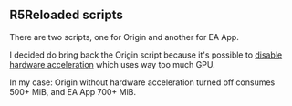 ## R5Reloaded scripts

There are two scripts, one for Origin and another for EA App.

I decided do bring back the Origin script because it's possible to [disable hardware acceleration](https://www.reddit.com/r/origin/comments/q8o9gv/disable_origin_client_hardware_acceleration/) which uses way too much GPU.

In my case: Origin without hardware acceleration turned off consumes 500+ MiB, and EA App 700+ MiB.
